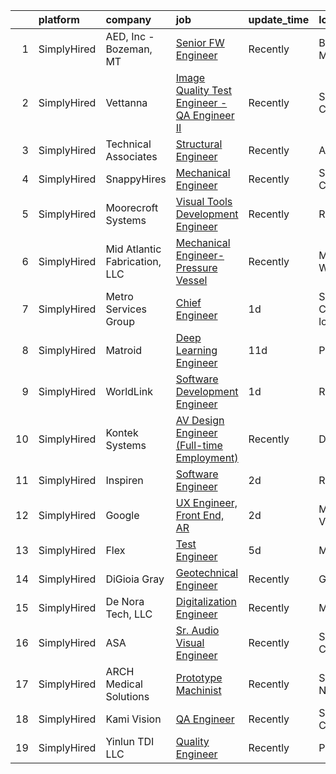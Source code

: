 

|    | platform    | company                       | job                                                                                                                                                      | update_time   | location                 |
|---:|:------------|:------------------------------|:---------------------------------------------------------------------------------------------------------------------------------------------------------|:--------------|:-------------------------|
|  1 | SimplyHired | AED, Inc - Bozeman, MT        | [Senior FW Engineer](https://www.simplyhired.com/job/zINmUZXgScoXXgS_gyiF3t60esMGL8VWIM8nJ8Kv2CvxPHXAK-fHew?q=visual+engineer)                           | Recently      | Bozeman, MT              |
|  2 | SimplyHired | Vettanna                      | [Image Quality Test Engineer - QA Engineer II](https://www.simplyhired.com/job/lVQgj6-ZezFdf5mMFN0pHuZeTpu6fa_zMZEck0xFlayh5bZeU9WfEQ?q=visual+engineer) | Recently      | Sunnyvale, CA            |
|  3 | SimplyHired | Technical Associates          | [Structural Engineer](https://www.simplyhired.com/job/CNnycywzaGWIpqBw19tn6sYGp6iGsqQNAxWFR1p7f_9mwlOIeiDJSg?q=visual+engineer)                          | Recently      | Albany, GA               |
|  4 | SimplyHired | SnappyHires                   | [Mechanical Engineer](https://www.simplyhired.com/job/6n9iMUb_c2KhEbCGr8pjSHfe2LkQD1XsNGf4AIntMZAcmDmlx6Sc8A?q=visual+engineer)                          | Recently      | Santa Clara, CA          |
|  5 | SimplyHired | Moorecroft Systems            | [Visual Tools Development Engineer](https://www.simplyhired.com/job/r7dF0i8GkmIbk8YargSJhR7PWufY4SYzMAtpN78Nc5uIQ1aSM_OJDQ?q=visual+engineer)            | Recently      | Remote                   |
|  6 | SimplyHired | Mid Atlantic Fabrication, LLC | [Mechanical Engineer-Pressure Vessel](https://www.simplyhired.com/job/QIhZGVjnuC129O75W9V724kl0YJKEyLCKxJtbT-yozbJpNvwJ3T-NQ?q=visual+engineer)          | Recently      | Morgantown, WV           |
|  7 | SimplyHired | Metro Services Group          | [Chief Engineer](https://www.simplyhired.com/job/Bu4jK6zKOyL8cCREj5CiedoYqDAL2uO02M_yhsYvfa-_0k6gcmjNxA?q=visual+engineer)                               | 1d            | San Jose, CA +1 location |
|  8 | SimplyHired | Matroid                       | [Deep Learning Engineer](https://www.simplyhired.com/job/L50cw1OxPEupvuLzaVqtTZm9fL64v3RwzeQJxVvKMG5jtWfaN4WaWQ?q=visual+engineer)                       | 11d           | Palo Alto, CA            |
|  9 | SimplyHired | WorldLink                     | [Software Development Engineer](https://www.simplyhired.com/job/6c6ZqnzIA3rJlqWH0-rlyxDSP1l1JoQKI-EoiTNzKovxI03_eipadQ?q=visual+engineer)                | 1d            | Remote                   |
| 10 | SimplyHired | Kontek Systems                | [AV Design Engineer (Full-time Employment)](https://www.simplyhired.com/job/0vonORRrQ8F_-OnaP7FruNFTpTHWqsYacgBsioJq-IiAPbYZ2PXX0Q?q=visual+engineer)    | Recently      | Durham, NC               |
| 11 | SimplyHired | Inspiren                      | [Software Engineer](https://www.simplyhired.com/job/1tw7wnp76C-bGu8iR7IvdROiqcscfdw7wyn9i5ExSbTCxcOvLrF64w?q=visual+engineer)                            | 2d            | Remote                   |
| 12 | SimplyHired | Google                        | [UX Engineer, Front End, AR](https://www.simplyhired.com/job/MT11ThdpkYChRJqs18_BxsUEdF4oC4xkXdi6tjG_Lsn5ngy6KI0Tuw?q=visual+engineer)                   | 2d            | Mountain View, CA        |
| 13 | SimplyHired | Flex                          | [Test Engineer](https://www.simplyhired.com/job/AcK3lMRVVVI9pCKzkr0G4r94HksKWhEZi6vRG0kOqZdTTlqyDNrWjA?q=visual+engineer)                                | 5d            | Milpitas, CA             |
| 14 | SimplyHired | DiGioia Gray                  | [Geotechnical Engineer](https://www.simplyhired.com/job/0ULkxwt6RlJIgUkOm0erK33Df9ZYCMYjgFPK0V5jBjivjum255AonQ?q=visual+engineer)                        | Recently      | Gilbert, AZ              |
| 15 | SimplyHired | De Nora Tech, LLC             | [Digitalization Engineer](https://www.simplyhired.com/job/W-YplaRwEKq5XFpzFNaja3VlzOzoW2I1Cvcx0JHWzsylzXfpez6QOw?q=visual+engineer)                      | Recently      | Mentor, OH               |
| 16 | SimplyHired | ASA                           | [Sr. Audio Visual Engineer](https://www.simplyhired.com/job/u6HjEjOoK-LxAqZRk5lo7pkZ2qO5N5BIEqkDodoAOVOT9T7rFMTpMw?q=visual+engineer)                    | Recently      | Santa Clara, CA          |
| 17 | SimplyHired | ARCH Medical Solutions        | [Prototype Machinist](https://www.simplyhired.com/job/3qjhPgNEYM3V1YFGt3BClhfZUEz6HA38LDIzjhiQ-NAw5rngCvoBfw?q=visual+engineer)                          | Recently      | Seabrook, NH             |
| 18 | SimplyHired | Kami Vision                   | [QA Engineer](https://www.simplyhired.com/job/djfIQmJQkp5d4uQVc5eQDO5xchDvZeXvZpXBSCpjD7vXNYtko9NDwQ?q=visual+engineer)                                  | Recently      | San Jose, CA             |
| 19 | SimplyHired | Yinlun TDI LLC                | [Quality Engineer](https://www.simplyhired.com/job/QSDOTqonlPSP8a911-9JJ065GTyAP3vtvUnQKREvFmhOaq2afCGZvA?q=visual+engineer)                             | Recently      | Peoria, IL               |